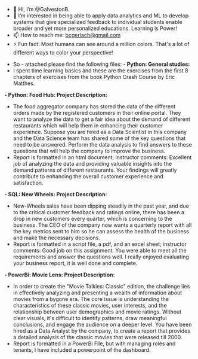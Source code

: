- 👋 Hi, I’m @GalvestonB. 
- 👀 I’m interested in being able to apply data analytics and ML to develop systems that give specialized feedback to individual students enable broader and yet more personalized educations. Learning is Power!
- 📫 How to reach me: bcgerlach@gmail.com
- ⚡ Fun fact: Most humans can see around a million colors. That's a lot of different ways to color your perspective!

<!---
GalvestonB/GalvestonB is a ✨ special ✨ repository because its `README.md` (this file) appears on your GitHub profile.
You can click the Preview link to take a look at your changes.
--->

- So - attached please find the following files:
**- Python: General studies:**
- I spent time learning basics and these are the exercises from the first 8 chapters of exercises from the book Python Crash Course by Eric Matthes.
  
  
**- Python: Food Hub: Project Description:**
- The food aggregator company has stored the data of the different orders made by the registered customers in their online portal. They want to analyze the data to get a fair idea about the demand of different restaurants which will help them in enhancing their customer experience. Suppose you are hired as a Data Scientist in this company and the Data Science team has shared some of the key questions that need to be answered. Perform the data analysis to find answers to these questions that will help the company to improve the business.
- Report is formatted in an html document; instructor comments: Excellent job of analyzing the data and providing valuable insights into the demand patterns of different restaurants. Your findings will greatly contribute to enhancing the overall customer experience and satisfaction.

**- SQL: New Wheels: Project Description:**
- New-Wheels sales have been dipping steadily in the past year, and due to the critical customer feedback and ratings online, there has been a drop in new customers every quarter, which is concerning to the business. The CEO of the company now wants a quarterly report with all the key metrics sent to him so he can assess the health of the business and make the necessary decisions.
- Report is formatted in a script file, a pdf, and an excel sheet; instructor comments: Good job on this assignment. You were able to meet all the requirements and answer the questions well. I really enjoyed evaluating your business report, it is well done and complete.

**- PowerBi: Movie Lens: Project Description:**
- In order to create the "Movie Talkies: Classic" edition, the challenge lies in effectively analyzing and presenting a wealth of information about movies from a bygone era. The core issue is understanding the characteristics of these classic movies, user interests, and the relationship between user demographics and movie ratings. Without clear visuals, it's difficult to identify patterns, draw meaningful conclusions, and engage the audience on a deeper level. You have been hired as a Data Analyst by the company, to create a report that provides a detailed analysis of the classic movies that were released till 2000.
- Report is formatted in a PowerBi File, but with managing roles and tenants, I have included a powerpoint of the dashboard. 
